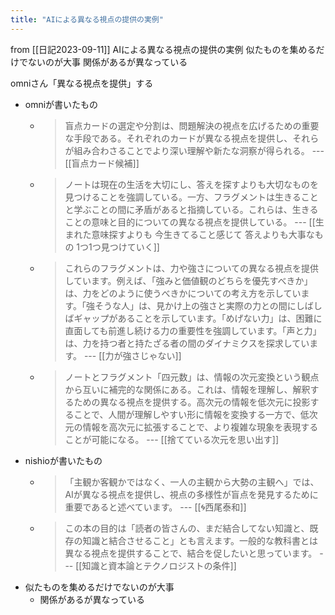 ```yaml
---
title: "AIによる異なる視点の提供の実例"
---
```


from [[日記2023-09-11]]
AIによる異なる視点の提供の実例
似たものを集めるだけでないのが大事
関係があるが異なっている

omniさん「異なる視点を提供」する
- omniが書いたもの
    - > 盲点カードの選定や分割は、問題解決の視点を広げるための重要な手段である。それぞれのカードが異なる視点を提供し、それらが組み合わさることでより深い理解や新たな洞察が得られる。 --- [[盲点カード候補]]
    - > ノートは現在の生活を大切にし、答えを探すよりも大切なものを見つけることを強調している。一方、フラグメントは生きることと学ぶことの間に矛盾があると指摘している。これらは、生きることの意味と目的についての異なる視点を提供している。 --- [[生まれた意味探すよりも 今生きてること感じて 答えよりも大事なもの 1つ1つ見つけていく]]
    - > これらのフラグメントは、力や強さについての異なる視点を提供しています。例えば、「強みと価値観のどちらを優先すべきか」は、力をどのように使うべきかについての考え方を示しています。「強そうな人」は、見かけ上の強さと実際の力との間にしばしばギャップがあることを示しています。「めげない力」は、困難に直面しても前進し続ける力の重要性を強調しています。「声と力」は、力を持つ者と持たざる者の間のダイナミクスを探求しています。 --- [[力が強さじゃない]]
    - > ノートとフラグメント「四元数」は、情報の次元変換という観点から互いに補完的な関係にある。これは、情報を理解し、解釈するための異なる視点を提供する。高次元の情報を低次元に投影することで、人間が理解しやすい形に情報を変換する一方で、低次元の情報を高次元に拡張することで、より複雑な現象を表現することが可能になる。 --- [[捨てている次元を思い出す]]
- nishioが書いたもの
    - > 「主観か客観かではなく、一人の主観から大勢の主観へ」では、AIが異なる視点を提供し、視点の多様性が盲点を発見するために重要であると述べています。 --- [[🌀西尾泰和]]
    - > この本の目的は「読者の皆さんの、まだ結合してない知識と、既存の知識と結合させること」とも言えます。一般的な教科書とは異なる視点を提供することで、結合を促したいと思っています。 --- [[知識と資本論とテクノロジストの条件]]
- 似たものを集めるだけでないのが大事
    - 関係があるが異なっている

